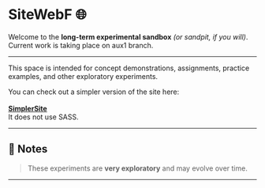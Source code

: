 # SiteWebF 🌐  

Welcome to the **long-term experimental sandbox** *(or sandpit, if you will)*.
<br> Current work is taking place on aux1 branch.

---

This space is intended for concept demonstrations, assignments, practice examples, and other exploratory experiments.   

You can check out a simpler version of the site here:  <br></br>
[**SimplerSite**](https://github.com/sandpitt-turtle/simplersite) <br>It does not use SASS. 

---

## 📝 Notes  



> These experiments are **very exploratory** and may evolve over time.  

---

